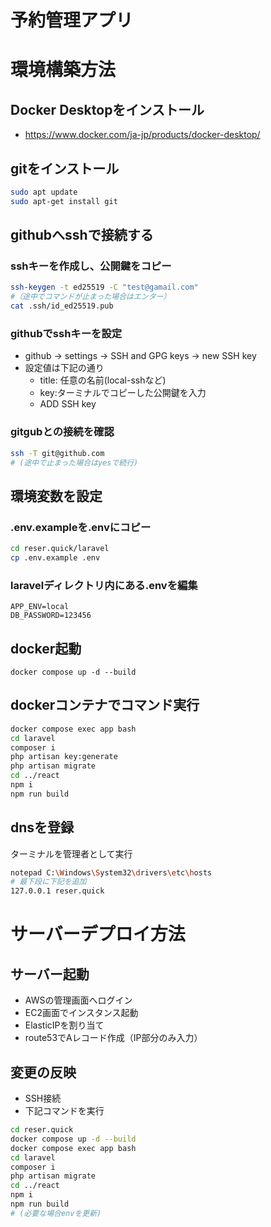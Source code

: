 # 予約管理アプリ

# 環境構築方法
## Docker Desktopをインストール
- https://www.docker.com/ja-jp/products/docker-desktop/

## gitをインストール
``` sh
sudo apt update
sudo apt-get install git
```

## githubへsshで接続する
### sshキーを作成し、公開鍵をコピー
``` sh
ssh-keygen -t ed25519 -C "test@gamail.com"  
#（途中でコマンドが止まった場合はエンター）
cat .ssh/id_ed25519.pub
```

### githubでsshキーを設定
- github -> settings -> SSH and GPG keys -> new SSH key
- 設定値は下記の通り
  - title: 任意の名前(local-sshなど)
  - key:ターミナルでコピーした公開鍵を入力
  - ADD SSH key

### gitgubとの接続を確認
``` sh
ssh -T git@github.com
# (途中で止まった場合はyesで続行)
```  

## 環境変数を設定
### .env.exampleを.envにコピー
``` sh
cd reser.quick/laravel
cp .env.example .env
```
### laravelディレクトリ内にある.envを編集
```env
APP_ENV=local
DB_PASSWORD=123456
```

## docker起動
```
docker compose up -d --build
```

## dockerコンテナでコマンド実行
``` sh
docker compose exec app bash
cd laravel
composer i
php artisan key:generate
php artisan migrate
cd ../react
npm i
npm run build
```

## dnsを登録
ターミナルを管理者として実行
``` sh
notepad C:\Windows\System32\drivers\etc\hosts
# 最下段に下記を追加
127.0.0.1 reser.quick
```

# サーバーデプロイ方法

## サーバー起動
- AWSの管理画面へログイン
- EC2画面でインスタンス起動
- ElasticIPを割り当て
- route53でAレコード作成（IP部分のみ入力）

## 変更の反映
- SSH接続
- 下記コマンドを実行
``` sh
cd reser.quick
docker compose up -d --build
docker compose exec app bash
cd laravel
composer i
php artisan migrate
cd ../react
npm i
npm run build
# (必要な場合envを更新)
```